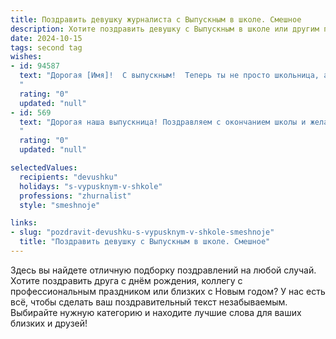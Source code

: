 ```yaml
---
title: Поздравить девушку журналиста с Выпускным в школе. Смешное
description: Хотите поздравить девушку с Выпускным в школе или другим праздником? Наш ИИ создаст незабываемое поздравление, а вы обязательно выделитесь среди других.  
date: 2024-10-15
tags: second tag
wishes:
- id: 94587
  text: "Дорогая [Имя]!  С выпускным!  Теперь ты не просто школьница, а будущий акул пера,  мастер слова,  королева новостей (ну или, как минимум, их очень  смелая и талантливая  рассказчица!).  Пусть твоя карьера будет  ярче, чем свет софитов на церемонии вручения Оскара (в номинации \"Лучший репортаж о школьном выпускном, конечно!\"), а  статьи будут  так же захватывающи, как  лучший детектив Агаты Кристи (только без убийств, пожалуйста!).  Поздравляю с окончанием школы и желаю тебе взлететь на журналистском Олимпе,  не забывая при этом  о  хорошем чувстве юмора – оно тебе точно пригодится!
  "
  rating: "0"
  updated: "null"
- id: 569
  text: "Дорогая наша выпускница! Поздравляем с окончанием школы и желаем, чтобы твоя журналистская карьера началась не со скандальной статьи в школьной стенгазете, а с головокружительного интервью, скажем, с самим Тимати или Моргенштерном!  Вперед, к сенсациям и Pulitzer'у!
  "
  rating: "0"
  updated: "null"

selectedValues:
  recipients: "devushku"
  holidays: "s-vypusknym-v-shkole"
  professions: "zhurnalist"
  style: "smeshnoje"

links:
- slug: "pozdravit-devushku-s-vypusknym-v-shkole-smeshnoje"
  title: "Поздравить девушку с Выпускным в школе. Смешное"
---
```


Здесь вы найдете отличную подборку поздравлений на любой случай.
Хотите поздравить друга с днём рождения, коллегу с профессиональным праздником или близких с Новым годом? У нас есть всё, чтобы сделать ваш поздравительный текст незабываемым. Выбирайте нужную категорию и находите лучшие слова для ваших близких и друзей!
